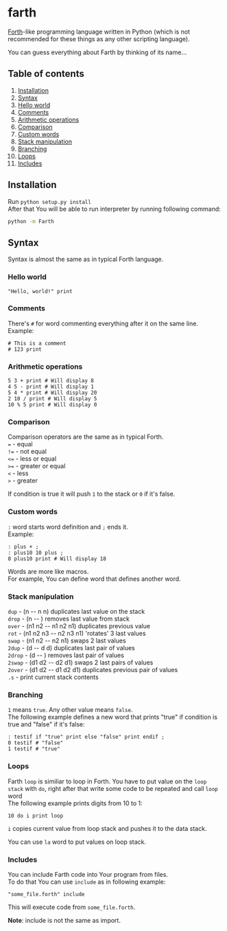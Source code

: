 farth
=====

[Forth](http://wikipedia.org/wiki/Forth_(programming_language))-like programming language written in Python (which is not recommended for these things as any other scripting language).</br>

You can guess everything about Farth by thinking of its name...

## Table of contents ##
1. [Installation](#installation)
2. [Syntax](#syntax)
3. [Hello world](#hello-world)
4. [Comments](#comments)
5. [Arithmetic operations](#arithmetic-operations)
6. [Comparison](#comparison)
7. [Custom words](#custom-words)
8. [Stack manipulation](#stack-manipulation)
9. [Branching](#branching)
10. [Loops](#loops)
11. [Includes](#includes)

## Installation ##
Run ```python setup.py install```<br/>
After that You will be able to run interpreter by running following command:
```bash
python -m Farth
```

## Syntax ##
Syntax is almost the same as in typical Forth language.

### Hello world ###
```forth
"Hello, world!" print
```

### Comments ###
There's ```#``` for word commenting everything after it on the same line.
Example:
```forth
# This is a comment
# 123 print
```

### Arithmetic operations ###
```forth
5 3 + print # Will display 8
4 5 - print # Will display 1
5 4 * print # Will display 20
2 10 / print # Will display 5
10 % 5 print # Will display 0
```

### Comparison ###
Comparison operators are the same as in typical Forth.<br/>
```=``` - equal<br/>
```!=``` - not equal<br/>
```<=``` - less or equal<br/>
```>=``` - greater or equal<br/>
```<``` - less<br/>
```>``` - greater<br/>

If condition is true it will push ```1``` to the stack or ```0``` if it's false.

### Custom words ###
```:``` word starts word definition and ```;``` ends it.<br/>
Example:
```forth
: plus + ;
: plus10 10 plus ;
8 plus10 print # Will display 18
```

Words are more like macros.<br/>
For example, You can define word that defines another word.

### Stack manipulation ###
```dup``` - (n -- n n) duplicates last value on the stack<br/>
```drop``` - (n -- ) removes last value from stack<br/>
```over``` - (n1 n2 -- n1 n2 n1) duplicates previous value<br/>
```rot``` - (n1 n2 n3 -- n2 n3 n1) 'rotates' 3 last values<br/>
```swap``` - (n1 n2 -- n2 n1) swaps 2 last values<br/>
```2dup``` - (d -- d d) duplicates last pair of values<br/>
```2drop``` - (d -- ) removes last pair of values<br/>
```2swap``` - (d1 d2 -- d2 d1) swaps 2 last pairs of values<br/>
```2over``` - (d1 d2 -- d1 d2 d1) duplicates previous pair of values<br/>
```.s``` - print current stack contents

### Branching ###
```1``` means ```true```. Any other value means ```false```.<br/>
The following example defines a new word that prints "true" if condition is true and "false" if it's false:
```forth
: testif if "true" print else "false" print endif ;
0 testif # "false"
1 testif # "true"
```

### Loops ###
Farth ```loop``` is similiar to loop in Forth.
You have to put value on the ```loop stack``` with ```do```, right after that write some code to be repeated and call ```loop``` word<br/>
The following example prints digits from 10 to 1:
```forth
10 do i print loop
```

```i``` copies current value from loop stack and pushes it to the data stack.<br/>

You can use ```la``` word to put values on loop stack.

### Includes ###
You can include Farth code into Your program from files.<br/>
To do that You can use ```include``` as in following example:
```forth
"some_file.forth" include
```

This will execute code from ```some_file.forth```.

**Note**: include is not the same as import.
